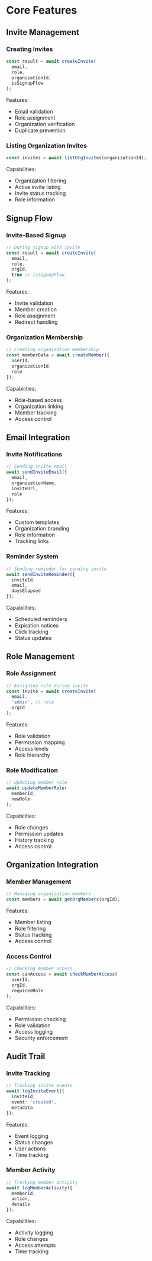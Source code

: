 # Core Features

## Invite Management

### Creating Invites

```typescript
const result = await createInvite(
  email,
  role,
  organizationId,
  isSignupFlow
);
```

Features:
- Email validation
- Role assignment
- Organization verification
- Duplicate prevention

### Listing Organization Invites

```typescript
const invites = await listOrgInvites(organizationId);
```

Capabilities:
- Organization filtering
- Active invite listing
- Invite status tracking
- Role information

## Signup Flow

### Invite-Based Signup

```typescript
// During signup with invite
const result = await createInvite(
  email,
  role,
  orgId,
  true // isSignupFlow
);
```

Features:
- Invite validation
- Member creation
- Role assignment
- Redirect handling

### Organization Membership

```typescript
// Creating organization membership
const memberData = await createMember({
  userId,
  organizationId,
  role
});
```

Capabilities:
- Role-based access
- Organization linking
- Member tracking
- Access control

## Email Integration

### Invite Notifications

```typescript
// Sending invite email
await sendInviteEmail({
  email,
  organizationName,
  inviteUrl,
  role
});
```

Features:
- Custom templates
- Organization branding
- Role information
- Tracking links

### Reminder System

```typescript
// Sending reminder for pending invite
await sendInviteReminder({
  inviteId,
  email,
  daysElapsed
});
```

Capabilities:
- Scheduled reminders
- Expiration notices
- Click tracking
- Status updates

## Role Management

### Role Assignment

```typescript
// Assigning role during invite
const invite = await createInvite(
  email,
  'admin', // role
  orgId
);
```

Features:
- Role validation
- Permission mapping
- Access levels
- Role hierarchy

### Role Modification

```typescript
// Updating member role
await updateMemberRole(
  memberId,
  newRole
);
```

Capabilities:
- Role changes
- Permission updates
- History tracking
- Access control

## Organization Integration

### Member Management

```typescript
// Managing organization members
const members = await getOrgMembers(orgId);
```

Features:
- Member listing
- Role filtering
- Status tracking
- Access control

### Access Control

```typescript
// Checking member access
const canAccess = await checkMemberAccess(
  userId,
  orgId,
  requiredRole
);
```

Capabilities:
- Permission checking
- Role validation
- Access logging
- Security enforcement

## Audit Trail

### Invite Tracking

```typescript
// Tracking invite events
await logInviteEvent({
  inviteId,
  event: 'created',
  metadata
});
```

Features:
- Event logging
- Status changes
- User actions
- Time tracking

### Member Activity

```typescript
// Tracking member activity
await logMemberActivity({
  memberId,
  action,
  details
});
```

Capabilities:
- Activity logging
- Role changes
- Access attempts
- Time tracking
